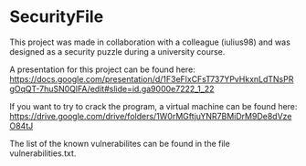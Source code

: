 # SecurityFile
This project was made in collaboration with a colleague (iulius98) and was designed as a security puzzle during a university course.

A presentation for this project can be found here: https://docs.google.com/presentation/d/1F3eFlxCFsT737YPvHkxnLdTNsPRgOqQT-7huSN0QlFA/edit#slide=id.ga9000e7222_1_22

If you want to try to crack the program, a virtual machine can be found here: https://drive.google.com/drive/folders/1W0rMGftjuYNR7BMiDrM9De8dVzeO84tJ

The list of the known vulnerabilites can be found in the file vulnerabilities.txt.
